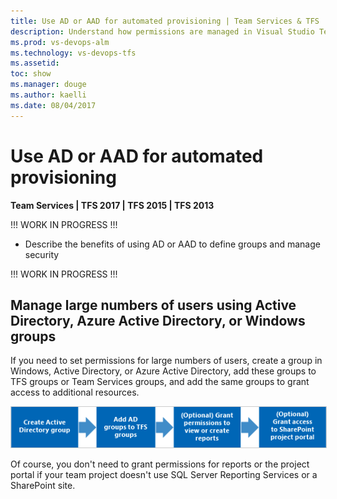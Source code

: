 ```yaml
---
title: Use AD or AAD for automated provisioning | Team Services & TFS
description: Understand how permissions are managed in Visual Studio Team Services (VSTS) or Team Foundation Server (TFS)
ms.prod: vs-devops-alm
ms.technology: vs-devops-tfs
ms.assetid: 
toc: show
ms.manager: douge
ms.author: kaelli
ms.date: 08/04/2017
---
```


# Use AD or AAD for automated provisioning 


**Team Services | TFS 2017 | TFS 2015 | TFS 2013** 

!!! WORK IN PROGRESS !!! 

<!--- TO BE COMPLETED  ---> 

* Describe the benefits of using AD or AAD to define groups and manage security 

!!! WORK IN PROGRESS !!! 


## Manage large numbers of users using Active Directory, Azure Active Directory, or Windows groups

If you need to set permissions for large numbers of users,
create a group in Windows, Active Directory, or Azure Active Directory,
add these groups to TFS groups or Team Services groups,
and add the same groups to grant access to additional resources.

<img src="../setup-admin/_img/permissions/grant-permissions.png" style="border: 1px solid #CCCCCC" />

Of course, you don't need to grant permissions for reports or the project portal
if your team project doesn't use SQL Server Reporting Services or a SharePoint site.